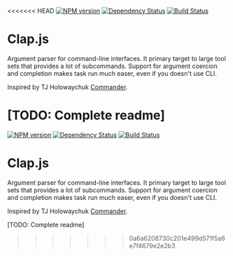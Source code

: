<<<<<<< HEAD
[![NPM version](https://img.shields.io/npm/v/clap.svg)](https://www.npmjs.com/package/clap)
[![Dependency Status](https://img.shields.io/david/lahmatiy/clap.svg)](https://david-dm.org/lahmatiy/clap)
[![Build Status](https://travis-ci.org/lahmatiy/clap.svg?branch=master)](https://travis-ci.org/lahmatiy/clap)

# Clap.js

Argument parser for command-line interfaces. It primary target to large tool sets that provides a lot of subcommands. Support for argument coercion and completion makes task run much easer, even if you doesn't use CLI.

Inspired by TJ Holowaychuk [Commander](https://github.com/visionmedia/commander.js).

[TODO: Complete readme]
=======
[![NPM version](https://img.shields.io/npm/v/clap.svg)](https://www.npmjs.com/package/clap)
[![Dependency Status](https://img.shields.io/david/lahmatiy/clap.svg)](https://david-dm.org/lahmatiy/clap)
[![Build Status](https://travis-ci.org/lahmatiy/clap.svg?branch=master)](https://travis-ci.org/lahmatiy/clap)

# Clap.js

Argument parser for command-line interfaces. It primary target to large tool sets that provides a lot of subcommands. Support for argument coercion and completion makes task run much easer, even if you doesn't use CLI.

Inspired by TJ Holowaychuk [Commander](https://github.com/visionmedia/commander.js).

[TODO: Complete readme]
>>>>>>> 0a6a6208730c201e499d571f5a6e7f4679e2e2b3
